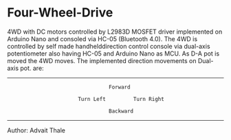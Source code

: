 # Four-Wheel-Drive
4WD with DC motors controlled by L2983D MOSFET driver implemented on Arduino Nano and consoled via HC-05 (Bluetooth 4.0). The 4WD is controlled by self made handhelddirection control console via dual-axis potentiometer also having HC-05 and Arduino Nano as MCU. As D-A pot is moved the 4WD moves. The implemented direction movements on Dual-axis pot. are:

  -----------------------------------------------------------------------------------
                                     Forward 
                               
                           Turn Left         Turn Right     
                                            
                                     Backward                                               
  -----------------------------------------------------------------------------------

Author: Advait Thale
